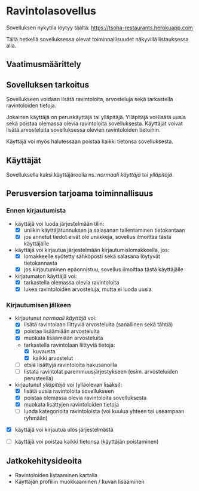 # Ravintolasovellus

Sovelluksen nykytila löytyy täältä: https://tsoha-restaurants.herokuapp.com

Tällä hetkellä sovelluksessa olevat toiminnallisuudet näkyvillä listauksessa alla.

## Vaatimusmäärittely

## Sovelluksen tarkoitus

Sovellukseen voidaan lisätä ravintoloita, arvosteluja sekä tarkastella ravintoloiden tietoja. 

Jokainen käyttäjä on peruskäyttäjä tai ylläpitäjä. Ylläpitäjä voi lisätä uusia sekä poistaa olemassa olevia ravintoloita sovelluksesta. Käyttäjät voivat lisätä arvosteluita sovelluksessa olevien ravintoloiden tietoihin.

Käyttäjä voi myös halutessaan poistaa kaikki tietonsa sovelluksesta. 

## Käyttäjät

Sovelluksella kaksi käyttäjäroolia ns. _normaali käyttäjä_ tai _ylläpitäjä_.

## Perusversion tarjoama toiminnallisuus

### Ennen kirjautumista

- käyttäjä voi luoda järjestelmään tilin:
  - [x] uniikin käyttäjätunnuksen ja salasanan tallentaminen tietokantaan 
  - [x] jos annetut tiedot eivät ole uniikkeja, sovellus ilmoittaa tästä käyttäjälle

- käyttäjä voi kirjautua järjestelmään kirjautumislomakkeella, jos:
  - [x] lomakkeelle syötetty sähköposti sekä salasana löytyvät tietokannasta 
  - [x] jos kirjautuminen epäonnistuu, sovellus ilmoittaa tästä käyttäjälle 

- kirjatumaton käyttäjä voi: 
  - [x] tarkastella olemassa olevia ravintoloita
  - [x] lukea ravintoloiden arvosteluja, mutta ei luoda uusia 

### Kirjautumisen jälkeen

- kirjautunut _normaali käyttäjä_ voi:
  - [x] lisätä ravintolaan liittyviä arvosteluita (sanallinen sekä tähtiä)
  - [x] poistaa lisäämiään arvosteluita 
  - [x] muokata lisäämiään arvosteluita
  - tarkastella ravintolaan liittyviä tietoja:
    - [x] kuvausta
    - [x] kaikki arvostelut
  - [ ] etsiä lisättyjä ravintoloita hakusanoilla
  - [ ] listata ravintolat paremmuusjärjestykseen (esim. arvosteluiden perusteella)

- kirjautunut _ylläpitäjä_ voi (ylläolevan lisäksi):
  - [x] lisätä uusia ravintoloita sovellukseen
  - [x] poistaa olemassa olevia ravintoloita sovelluksesta
  - [x] muokata lisättyjen ravintoloiden tietoja
  - [ ] luoda kategorioita ravintoloista (voi kuulua yhteen tai useampaan ryhmään)

- [x] käyttäjä voi kirjautua ulos järjestelmästä 

- [ ] käyttäjä voi poistaa kaikki tietonsa (käyttäjän poistaminen)

## Jatkokehitysideoita

- Ravintoloiden listaaminen kartalla
- Käyttäjän profiilin muokkaaminen / kuvan lisääminen
